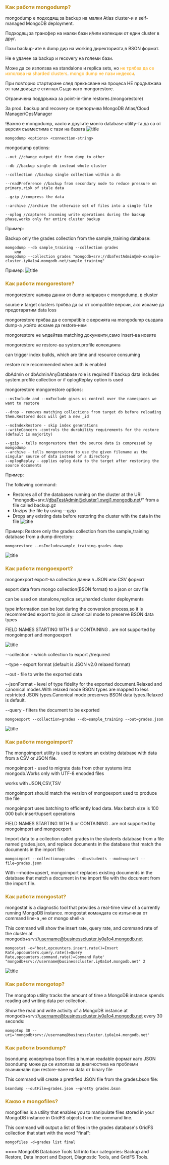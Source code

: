 ### <span style="color:darkgoldenrod"> Как работи mongodump?
mongodump е подходящ за backup на малки Atlas cluster-и и self-managed MongoDB deployment.

Подходящ за трансфер на малки бази и/или колекции от един cluster в друг.

Пази backup-ите в dump дир на working директорията,в BSON формат.

Не е удачен за backup и recovery на големи бази.

Може да се използва на standalone и replica sets, но <span style="color:orange">не трябва да се използва на sharded clusters</span>.
<span style="color:orange">mongo dump не пази индекси</span>.

При повторно стартиране след прекъсване на процеса НЕ продължава от там докъде е стигнал.Също като mongorestore.

Ограничена поддръжка за point-in-time restores.(mongorestore)

За prod. backup and recovery се препоръчва MongoDB Atlas/Cloud Manager/OpsManager

!Важно е mongodump, както и другите монго database utility-та да са от версия съвместима с тази на базата
![title](./resources/dumpDatabase.png)

    mongodump <options> <connection-string>
mongodump options:

    --out //change output dir from dump to other
    
    --db //backup single db instead whole cluster
    
    --collection //backup single collection within a db
    
    --readPreference //backup from secondary node to reduce pressure on primary,risk of stale data
    
    --gzip //compress the data
    
    --archive //archive the otherwise set of files into a single file
    
    --oplog //captures incoming write operations during the backup phase,works only for entire cluster backup

Пример:

Backup only the grades collection from the sample_training database:

    mongodump --db sample_training --collection grades
        или
    mongodump --collection grades "mongodb+srv://dbaTestAdmin@m0-example-cluster.iy0a1o4.mongodb.net/sample_training"

Пример:
![title](./resources/backupCollection.png)

### <span style="color:darkgoldenrod"> Как работи mongorestore?
mongorestore налива данни от dump направен с mongodump, в cluster

source и target clusters трябва да са от compatible версии, ако искаме да предотвратим data loss

mongorestore трябва да е compatible с версията на mongodump създала dump-a ,който искаме да restore-нем

mongorestore не ъпдейтва matching документи,само insert-ва новите

mongorestore не restore-ва system.profile колекцията

can trigger index builds, which are time and resource consuming

restore role recommended when auth is enabled

dbAdmin or dbAdminAnyDatabase role is required if backup data includes system.profile collection or if oplogReplay option is used

mongorestore <options> <connection-string> <directory or file to restore>
mongorestore options:

    --nsInclude and --nxExclude gives us control over the namespaces we want to restore

	--drop - removes matching collections from target db before reloading them.Restored docs will get a new _id
	
	--noIndexRestore - skip index generations
	--writeConcern -controls the durability requirements for the restore (default is majority)
	
	--gzip - tells mongorestore that the source data is compressed by mongodump
	--archive - tells mongorestore to use the given filename as the singular source of data instead of a directory
	--oplogReplay - applies oplog data to the target after restoring the source documents

Пример:

The following command:

 - Restores all of the databases running on the cluster at the URI "mongodb+srv://dbaTestAdmin@cluster1.xwgj1.mongodb.net/" from a file called backup.gz
 - Unzips the file by using --gzip
 - Drops any existing data before restoring the cluster with the data in the file
![title](./resources/mongoRestoreInAtlas.png)

Пример:
Restore only the grades collection from the sample_training database from a dump directory:

    mongorestore --nsInclude=sample_training.grades dump

![title](./resources/mongoRestore.png)

### <span style="color:darkgoldenrod"> Как работи mongoexport?
mongoexport export-ва collection данни в JSON или CSV формат

export data from mongo collection(BSON format) to a json or csv file

can be used on stanalone,replica set,sharded cluster deployments

type information can be lost during the conversion process,so it is recommended
export to json in canonical mode to preserve BSON data types

FIELD NAMES STARTING WTH $ or CONTAINING . are not supported by mongoimport and mongoexport

![title](./resources/mongoexport.png)

--collection - which collection to export //required

--type - export format (default is JSON v2.0 relaxed format)

--out - file to write the exported data

--jsonFormat - level of type fidelity for the exported document.Relaxed and canonical modes.With relaxed mode BSON types are mapped to less restricted JSON types.Canonical mode preserves BSON data types.Relaxed is default.

--query - filters the document to be exported 

    mongoexport --collection=grades --db=sample_training --out=grades.json

![title](./resources/mongoExport2.png)
### <span style="color:darkgoldenrod"> Как работи mongoimport?
The mongoimport utility is used to restore an existing database with data from a CSV or JSON file.

mongoimport - used to migrate data from other systems into mongodb.Works only with UТF-8 encoded files

works with JSON,CSV,TSV

mongoimport should match the version of mongoexport used to produce the file

mongoimport uses batching to efficiently load data. Max batch size is 100 000 bulk insert/upsert operations

FIELD NAMES STARTING WTH $ or CONTAINING . are not supported by mongoimport and mongoexport

Import data to a collection called grades in the students database from a file named grades.json, and replace documents in the database that match the documents in the import file:

    mongoimport --collection=grades --db=students --mode=upsert --file=grades.json

With --mode=upsert, mongoimport replaces existing documents in the database that match a document in the import file with the document from the import file.

### <span style="color:darkgoldenrod"> Как работи mongostat?
mongostat is a diagnostic tool that provides a real-time view of a currently running MongoDB instance.
mongostat командата се изпълнява от command line-a ,не от mongo shell-a

This command will show the insert rate, query rate, and command rate of the cluster at mongodb+srv://username@businesscluster.iy0a1o4.mongodb.net

    mongostat -o='host,opcounters.insert.rate()=Insert Rate,opcounters.query.rate()=Query Rate,opcounters.command.rate()=Command Rate' "mongodb+srv://username@businesscluster.iy0a1o4.mongodb.net" 2

![title](./resources/mongostat.png)

### <span style="color:darkgoldenrod"> Как работи mongotop?
The mongotop utility tracks the amount of time a MongoDB instance spends reading and writing data per collection.

Show the read and write activity of a MongoDB instance at mongodb+srv://username@businesscluster.iy0a1o4.mongodb.net every 30 seconds:

    mongotop 30 --uri='mongodb+srv://username@businesscluster.iy0a1o4.mongodb.net'

### <span style="color:darkgoldenrod"> Как работи bsondump?
bsondump конвертира bson files в human readable формат като JSON
bsondump може да се използва за диагностика на проблеми възникнали при restore-ване на data от binary file

This command will create a prettified JSON file from the grades.bson file:

    bsondump --outFile=grades.json -–pretty grades.bson

### <span style="color:darkgoldenrod"> Какво е mongofiles?
mongofiles is a utility that enables you to manipulate files stored in your MongoDB instance in GridFS objects from the command line.

This command will output a list of files in the grades database's GridFS collection that start with the word "final":

    mongofiles -d=grades list final

====
MongoDB Database Tools fall into four categories: Backup and Restore, Data Import and Export, Diagnostic Tools, and GridFS Tools.